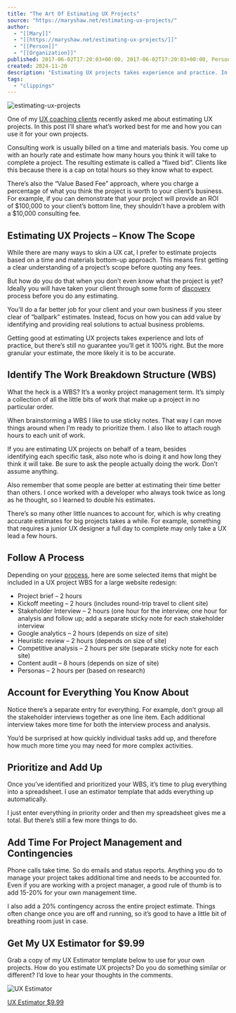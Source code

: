 ```yaml
---
title: "The Art Of Estimating UX Projects"
source: "https://maryshaw.net/estimating-ux-projects/"
author:
  - "[[Mary]]"
  - "[[https://maryshaw.net/estimating-ux-projects/]]"
  - "[[Person]]"
  - "[[Organization]]"
published: 2017-06-02T17:20:03+00:00, 2017-06-02T17:20:03+00:00, Person, Organization
created: 2024-11-20
description: "Estimating UX projects takes experience and practice. In this post I'll share my process and a template you can use for your own projects."
tags:
  - "clippings"
---
```

![estimating-ux-projects](https://maryshaw.net/wp-content/uploads/estimating-ux-projects.jpg)

One of my [UX coaching clients](http://maryshaw.net/ux-mentor) recently asked me about estimating UX projects. In this post I’ll share what’s worked best for me and how you can use it for your own projects.

Consulting work is usually billed on a time and materials basis. You come up with an hourly rate and estimate how many hours you think it will take to complete a project. The resulting estimate is called a “fixed bid”. Clients like this because there is a cap on total hours so they know what to expect.

There’s also the “Value Based Fee” approach, where you charge a percentage of what you think the project is worth to your client’s business. For example, if you can demonstrate that your project will provide an ROI of $100,000 to your client’s bottom line, they shouldn’t have a problem with a $10,000 consulting fee.

## Estimating UX Projects – Know The Scope

While there are many ways to skin a UX cat, I prefer to estimate projects based on a time and materials bottom-up approach. This means first getting a clear understanding of a project’s scope before quoting any fees.

But how do you do that when you don’t even know what the project is yet? Ideally you will have taken your client through some form of [discovery](http://maryshaw.net/use-discovery-to-setup-successful-web-projects/) process before you do any estimating.

You’ll do a far better job for your client and your own business if you steer clear of “ballpark” estimates. Instead, focus on how you can add value by identifying and providing real solutions to actual business problems.

Getting good at estimating UX projects takes experience and lots of practice, but there’s still no guarantee you’ll get it 100% right. But the more granular your estimate, the more likely it is to be accurate.

## Identify The Work Breakdown Structure (WBS)

What the heck is a WBS? It’s a wonky project management term. It’s simply a collection of all the little bits of work that make up a project in no particular order.

When brainstorming a WBS I like to use sticky notes. That way I can move things around when I’m ready to prioritize them. I also like to attach rough hours to each unit of work.

If you are estimating UX projects on behalf of a team, besides identifying each specific task, also note who is doing it and how long they think it will take. Be sure to ask the people actually doing the work. Don’t assume anything.

Also remember that some people are better at estimating their time better than others. I once worked with a developer who always took twice as long as he thought, so I learned to double his estimates.

There’s so many other little nuances to account for, which is why creating accurate estimates for big projects takes a while. For example, something that requires a junior UX designer a full day to complete may only take a UX lead a few hours.

## Follow A Process

Depending on your [process](http://maryshaw.net/whats-ux-design-process/), here are some selected items that might be included in a UX project WBS for a large website redesign:

- Project brief – 2 hours
- Kickoff meeting – 2 hours (includes round-trip travel to client site)
- Stakeholder Interview – 2 hours (one hour for the interview, one hour for analysis and follow up; add a separate sticky note for each stakeholder interview
- Google analytics – 2 hours (depends on size of site)
- Heuristic review – 2 hours (depends on size of site)
- Competitive analysis – 2 hours per site (separate sticky note for each site)
- Content audit – 8 hours (depends on size of site)
- Personas – 2 hours per (based on research)

## Account for Everything You Know About

Notice there’s a separate entry for everything. For example, don’t group all the stakeholder interviews together as one line item. Each additional interview takes more time for both the interview process and analysis.

You’d be surprised at how quickly individual tasks add up, and therefore how much more time you may need for more complex activities.

## Prioritize and Add Up

Once you’ve identified and prioritized your WBS, it’s time to plug everything into a spreadsheet. I use an estimator template that adds everything up automatically.

I just enter everything in priority order and then my spreadsheet gives me a total. But there’s still a few more things to do.

## Add Time For Project Management and Contingencies

Phone calls take time. So do emails and status reports. Anything you do to manage your project takes additional time and needs to be accounted for. Even if you are working with a project manager, a good rule of thumb is to add 15-20% for your own management time.

I also add a 20% contingency across the entire project estimate. Things often change once you are off and running, so it’s good to have a little bit of breathing room just in case. 

## Get My UX Estimator for $9.99

Grab a copy of my UX Estimator template below to use for your own projects. How do you estimate UX projects? Do you do something similar or different? I’d love to hear your thoughts in the comments. 

![UX Estimator](https://maryshaw.net/wp-content/uploads/ux_estimator-e1607458329534-288x300.jpg)

[UX Estimator $9.99](https://shaw-media-group.ck.page/products/ux-estimator)